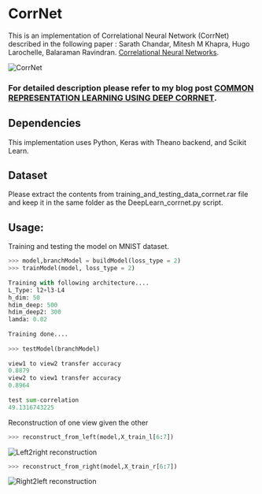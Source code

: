 
# CorrNet

This is an implementation of Correlational Neural Network (CorrNet) described in the following paper : Sarath Chandar, Mitesh M Khapra, Hugo Larochelle, Balaraman Ravindran. [Correlational Neural Networks](https://arxiv.org/pdf/1504.07225.pdf). 

![CorrNet](https://cloud.githubusercontent.com/assets/22491381/26366765/e31809d2-4009-11e7-80e2-d79cfd04a418.PNG)

### For detailed description please refer to my blog post [COMMON REPRESENTATION LEARNING USING DEEP CORRNET](https://deeplearn.school.blog/).
## Dependencies
This implementation uses Python, Keras with Theano backend, and Scikit Learn. 

## Dataset 
Please extract the contents from training_and_testing_data_corrnet.rar file and keep it in the same folder as the DeepLearn_corrnet.py script.

## Usage:
Training and testing the model on MNIST dataset.

```python
>>> model,branchModel = buildModel(loss_type = 2)
>>> trainModel(model, loss_type = 2)
 
Training with following architecture....
L_Type: l2+l3-L4
h_dim: 50
hdim_deep: 500
hdim_deep2: 300
lamda: 0.02
 
Training done....
 
>>> testModel(branchModel)
 
view1 to view2 transfer accuracy
0.8879
view2 to view1 transfer accuracy
0.8964
 
test sum-correlation
49.1316743225
```
Reconstruction of one view given the other
```python
>>> reconstruct_from_left(model,X_train_l[6:7])
```
![Left2right reconstruction](https://cloud.githubusercontent.com/assets/22491381/26366296/2a07d9e6-4008-11e7-9d17-f3708c172f1d.PNG)

```python
>>> reconstruct_from_right(model,X_train_r[6:7])
```
![Right2left reconstruction](https://cloud.githubusercontent.com/assets/22491381/26366297/2a0c6a6a-4008-11e7-8b3e-a55d2bb29988.PNG)

